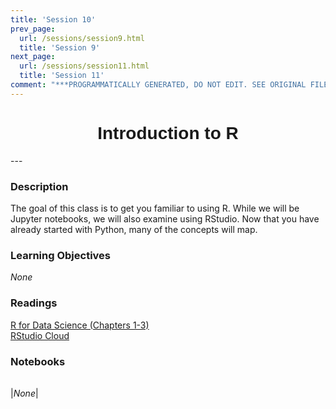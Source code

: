 ```yaml
---
title: 'Session 10'
prev_page:
  url: /sessions/session9.html
  title: 'Session 9'
next_page:
  url: /sessions/session11.html
  title: 'Session 11'
comment: "***PROGRAMMATICALLY GENERATED, DO NOT EDIT. SEE ORIGINAL FILES IN /content***"
---
```

<h1  style="font-family:  Verdana,  Geneva,  sans-serif;  text-align:center">Introduction  to  R</h1> 
--- 
 
###  Description 
The  goal  of  this  class  is  to  get  you  familiar  to  using  R.  While  we  will  be  Jupyter  notebooks,  we  will  also  examine  using  RStudio.  Now  that  you  have  already  started  with  Python,  many  of  the  concepts  will  map. 
 
###  Learning  Objectives 
*None* 
 
###  Readings 
[R  for  Data  Science  (Chapters  1-3)](https://r4ds.had.co.nz)<br>[RStudio  Cloud](https://rstudio.cloud) 
 
###  Notebooks 
|      | 
|  :---:  | 
 
|*None*|
